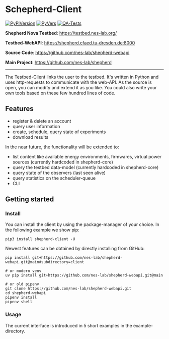 # Schepherd-Client

[![PyPIVersion](https://img.shields.io/pypi/v/shepherd_client.svg)](https://pypi.org/project/shepherd_client)
[![PyVers](https://img.shields.io/pypi/pyversions/shepherd_client.svg)](https://pypi.python.org/pypi/shepherd-client)
[![QA-Tests](https://github.com/nes-lab/shepherd-webapi/actions/workflows/quality_assurance.yaml/badge.svg)](https://github.com/nes-lab/shepherd-webapi/actions/workflows/quality_assurance.yaml)

**Shepherd Nova Testbed**: https://testbed.nes-lab.org/

**Testbed-WebAPI**: <https://shepherd.cfaed.tu-dresden.de:8000>

**Source Code**: <https://github.com/nes-lab/shepherd-webapi>

**Main Project**: <https://github.com/nes-lab/shepherd>

---

The Testbed-Client links the user to the testbed.
It's written in Python and uses http-requests to communicate with the web-API.
As the source is open, you can modify and extend it as you like.
You could also write your own tools based on these few hundred lines of code.

## Features

- register & delete an account
- query user information
- create, schedule, query state of experiments
- download results

In the near future, the functionality will be extended to:

- list content like available energy environments, firmwares, virtual power sources (currently hardcoded in shepherd-core)
- query the testbed data-model (currently hardcoded in shepherd-core)
- query state of the observers (last seen alive)
- query statistics on the scheduler-queue
- CLI

## Getting started

### Install

You can install the client by using the package-manager of your choice. In the following example we show pip:

```Shell
pip3 install shepherd-client -U
```

Newest features can be obtained by directly installing from GitHub:

```
pip install git+https://github.com/nes-lab/shepherd-webapi.git@main#subdirectory=client

# or modern venv
uv pip install git+https://github.com/nes-lab/shepherd-webapi.git@main

# or old pipenv
git clone https://github.com/nes-lab/shepherd-webapi.git
cd shepherd-webapi
pipenv install
pipenv shell
```

### Usage

The current interface is introduced in 5 short examples in the example-directory.
